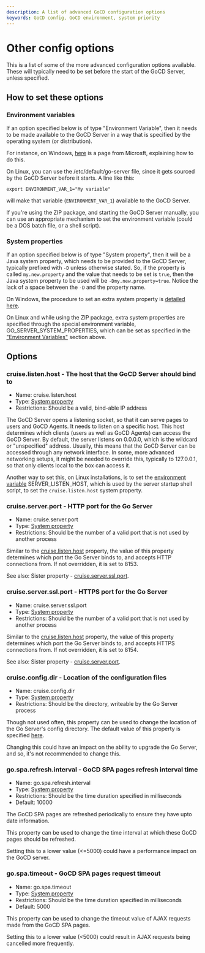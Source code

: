 ```yaml
---
description: A list of advanced GoCD configuration options
keywords: GoCD config, GoCD environment, system priority
---
```


# Other config options

This is a list of some of the more advanced configuration options available.
These will typically need to be set before the start of the GoCD Server, unless
specified.

## How to set these options

### Environment variables

If an option specified below is of type "Environment Variable", then it needs to
be made available to the GoCD Server in a way that is specified by the operating
system (or distribution).

For instance, on Windows,
[here](https://msdn.microsoft.com/en-us/library/bb726962.aspx) is a page from
Microsft, explaining how to do this.

On Linux, you can use the /etc/default/go-server file, since it gets sourced by
the GoCD Server before it starts. A line like this:

``` export ENVIRONMENT_VAR_1="My variable" ```

will make that variable (```ENVIRONMENT_VAR_1```) available to the GoCD Server.

If you're using the ZIP package, and starting the GoCD Server manually, you can
use an appropriate mechanism to set the environment variable (could be a DOS
batch file, or a shell script).

### System properties

If an option specified below is of type "System property", then it will be a
Java system property, which needs to be provided to the GoCD Server, typically
prefixed with ```-D``` unless otherwise stated. So, if the property is called
```my.new.property``` and the value that needs to be set is ```true```, then the
Java system property to be used will be ```-Dmy.new.property=true```. Notice the
lack of a space between the ```-D``` and the property name.

On Windows, the procedure to set an extra system property is [detailed
here](../installation/install/server/windows.html#overriding-default-startup-arguments-and-environment).

On Linux and while using the ZIP package, extra system properties are specified
through the special environment variable, GO_SERVER_SYSTEM_PROPERTIES, which can
be set as specified in the ["Environment Variables"](#environment-variables)
section above.


## Options

<a name='cruise.listen.host'></a>
### cruise.listen.host - The host that the GoCD Server should bind to

- Name: cruise.listen.host
- Type: [System property](#system-properties)
- Restrictions: Should be a valid, bind-able IP address

The GoCD Server opens a listening socket, so that it can serve pages to users and
GoCD Agents. It needs to listen on a specific host. This host determines which
clients (users as well as GoCD Agents) can access the GoCD Server. By default, the
server listens on 0.0.0.0, which is the wildcard or "unspecified" address.
Usually, this means that the GoCD Server can be accessed through any network
interface. In some, more advanced networking setups, it might be needed to
override this, typically to 127.0.0.1, so that only clients local to the box can
access it.

Another way to set this, on Linux installations, is to set the [environment
variable](#environment-variables) SERVER_LISTEN_HOST, which is used by the
server startup shell script, to set the ```cruise.listen.host``` system property.


<a name='cruise.server.port'></a>
### cruise.server.port - HTTP port for the Go Server

- Name: cruise.server.port
- Type: [System property](#system-properties)
- Restrictions: Should be the number of a valid port that is not used by another
  process

Similar to the [cruise.listen.host](#cruise.listen.host) property, the value of
this property determines which port the Go Server binds to, and accepts HTTP
connections from. If not overridden, it is set to 8153.

See also: Sister property - [cruise.server.ssl.port](#cruise.server.ssl.port).


<a name='cruise.server.ssl.port'></a>
### cruise.server.ssl.port - HTTPS port for the Go Server

- Name: cruise.server.ssl.port
- Type: [System property](#system-properties)
- Restrictions: Should be the number of a valid port that is not used by another
  process

Similar to the [cruise.listen.host](#cruise.listen.host) property, the value of
this property determines which port the Go Server binds to, and accepts HTTPS
connections from. If not overridden, it is set to 8154.

See also: Sister property - [cruise.server.port](#cruise.server.port).


<a name='cruise.config.dir'></a>
### cruise.config.dir - Location of the configuration files

- Name: cruise.config.dir
- Type: [System property](#system-properties)
- Restrictions: Should be the directory, writeable by the Go Server process

Though not used often, this property can be used to change the location of the
Go Server's config directory. The default value of this property is specified
[here](../installation/installing_go_server.html#location-of-files-after-installation-of-go-server).

Changing this could have an impact on the ability to upgrade the Go Server, and
so, it's not recommended to change this.

<a id='go-spa-refresh-interval'></a>
### go.spa.refresh.interval - GoCD SPA pages refresh interval time

- Name: go.spa.refresh.interval
- Type: [System property](#system-properties)
- Restrictions: Should be the time duration specified in milliseconds
- Default: 10000

The GoCD SPA pages are refreshed periodically to ensure they have upto date information. 

This property can be used to change the time interval at which these GoCD pages should be refreshed.

Setting this to a lower value (<=5000) could have a performance impact on the GoCD server. 

<a id='go-spa-timeout'></a>
### go.spa.timeout	 - GoCD SPA pages request timeout

- Name: go.spa.timeout
- Type: [System property](#system-properties)
- Restrictions: Should be the time duration specified in milliseconds
- Default: 5000

This property can be used to change the timeout value of AJAX requests made from the GoCD SPA pages.

Setting this to a lower value (<5000) could result in AJAX requests being cancelled more frequently.
